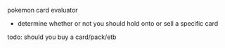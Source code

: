 pokemon card evaluator 
- determine whether or not you should hold onto or sell a specific card

todo: should you buy a card/pack/etb 
